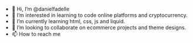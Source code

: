 - 👋 Hi, I’m @danielfadelle
- 👀 I’m interested in learning to code online platforms and cryptocurrency.
- 🌱 I’m currently learning html, css, js and liquid.
- 💞️ I’m looking to collaborate on ecommerce projects and theme designs.
- 📫 How to reach me 

<!---
danielfadelle/danielfadelle is a ✨ special ✨ repository because its `README.md` (this file) appears on your GitHub profile.
You can click the Preview link to take a look at your changes.
--->
